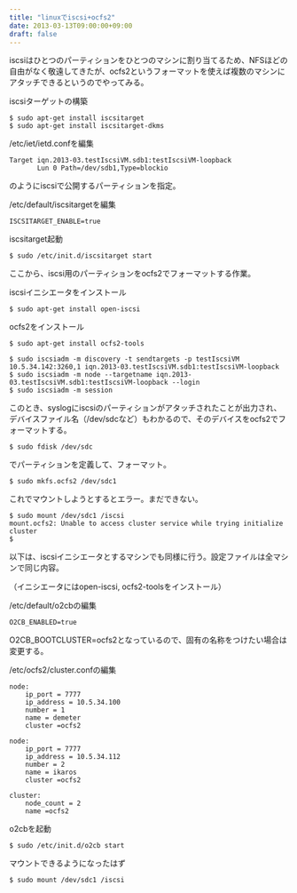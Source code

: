 ```yaml
---
title: "linuxでiscsi+ocfs2"
date: 2013-03-13T09:00:00+09:00
draft: false
---
```

iscsiはひとつのパーティションをひとつのマシンに割り当てるため、NFSほどの自由がなく敬遠してきたが、ocfs2というフォーマットを使えば複数のマシンにアタッチできるというのでやってみる。

iscsiターゲットの構築

```
$ sudo apt-get install iscsitarget
$ sudo apt-get install iscsitarget-dkms
```

/etc/iet/ietd.confを編集
```
Target iqn.2013-03.testIscsiVM.sdb1:testIscsiVM-loopback
       Lun 0 Path=/dev/sdb1,Type=blockio
```

のようにiscsiで公開するパーティションを指定。

/etc/default/iscsitargetを編集
```
ISCSITARGET_ENABLE=true
```

iscsitarget起動
```
$ sudo /etc/init.d/iscsitarget start
```

ここから、iscsi用のパーティションをocfs2でフォーマットする作業。

iscsiイニシエータをインストール
```
$ sudo apt-get install open-iscsi 
```

ocfs2をインストール
```
$ sudo apt-get install ocfs2-tools 
```
```
$ sudo iscsiadm -m discovery -t sendtargets -p testIscsiVM
10.5.34.142:3260,1 iqn.2013-03.testIscsiVM.sdb1:testIscsiVM-loopback
$ sudo iscsiadm -m node --targetname iqn.2013-03.testIscsiVM.sdb1:testIscsiVM-loopback --login
$ sudo iscsiadm -m session
```

このとき、syslogにiscsiのパーティションがアタッチされたことが出力され、デバイスファイル名（/dev/sdcなど）もわかるので、そのデバイスをocfs2でフォーマットする。
```
$ sudo fdisk /dev/sdc
```

でパーティションを定義して、フォーマット。
```
$ sudo mkfs.ocfs2 /dev/sdc1
```

これでマウントしようとするとエラー。まだできない。
```
$ sudo mount /dev/sdc1 /iscsi
mount.ocfs2: Unable to access cluster service while trying initialize cluster
$
```

以下は、iscsiイニシエータとするマシンでも同様に行う。設定ファイルは全マシンで同じ内容。

（イニシエータにはopen-iscsi, ocfs2-toolsをインストール）

/etc/default/o2cbの編集
```
O2CB_ENABLED=true
```

O2CB_BOOTCLUSTER=ocfs2となっているので、固有の名称をつけたい場合は変更する。

/etc/ocfs2/cluster.confの編集
```
node:
	ip_port = 7777
	ip_address = 10.5.34.100
	number = 1
	name = demeter
	cluster =ocfs2

node:
	ip_port = 7777
	ip_address = 10.5.34.112
	number = 2
	name = ikaros
	cluster =ocfs2

cluster:
	node_count = 2
	name =ocfs2
```

o2cbを起動
```
$ sudo /etc/init.d/o2cb start
```

マウントできるようになったはず
```
$ sudo mount /dev/sdc1 /iscsi
```